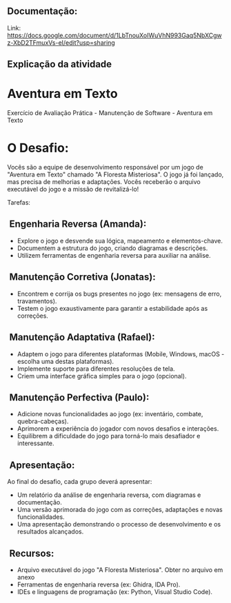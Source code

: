 ## Documentação:
Link: https://docs.google.com/document/d/1LbTnouXoIWuVhN993Gaq5NbXCgwz-XbD2TFmuxVs-eI/edit?usp=sharing





## Explicação da atividade
# Aventura em Texto
Exercício de Avaliação Prática - Manutenção de Software - Aventura em Texto

# O Desafio:

Vocês são a equipe de desenvolvimento responsável por um jogo de "Aventura em Texto" chamado "A Floresta Misteriosa". O jogo já foi lançado, mas precisa de melhorias e adaptações. Vocês receberão o arquivo executável do jogo e a missão de revitalizá-lo!

Tarefas:

## &nbsp;Engenharia Reversa (Amanda):
- Explore o jogo e desvende sua lógica, mapeamento e elementos-chave.
- Documentem a estrutura do jogo, criando diagramas e descrições.
- Utilizem ferramentas de engenharia reversa para auxiliar na análise.

## &nbsp;Manutenção Corretiva (Jonatas):
- Encontrem e corrija os bugs presentes no jogo (ex: mensagens de erro, travamentos).
- Testem o jogo exaustivamente para garantir a estabilidade após as correções.

## &nbsp;Manutenção Adaptativa (Rafael):
- Adaptem o jogo para diferentes plataformas (Mobile, Windows, macOS - escolha uma destas plataformas). 
- Implemente suporte para diferentes resoluções de tela.
- Criem uma interface gráfica simples para o jogo (opcional).

## &nbsp;Manutenção Perfectiva (Paulo):
- Adicione novas funcionalidades ao jogo (ex: inventário, combate, quebra-cabeças).
- Aprimorem a experiência do jogador com novos desafios e interações.
- Equilibrem a dificuldade do jogo para torná-lo mais desafiador e interessante.

## &nbsp;Apresentação:
Ao final do desafio, cada grupo deverá apresentar:
- Um relatório da análise de engenharia reversa, com diagramas e documentação.
- Uma versão aprimorada do jogo com as correções, adaptações e novas funcionalidades.
- Uma apresentação demonstrando o processo de desenvolvimento e os resultados alcançados.

## &nbsp;Recursos:
- Arquivo executável do jogo "A Floresta Misteriosa".  Obter no arquivo em anexo
- Ferramentas de engenharia reversa (ex: Ghidra, IDA Pro).
- IDEs e linguagens de programação (ex: Python, Visual Studio Code).
